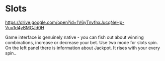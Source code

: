 # Slots

https://drive.google.com/open?id=1V6yTnvfnxJucqNeHp-Vuu1d4yBMGJd0H

Game interface is genuinely native - you can fish out about winning combinations,
increase or decrease your bet. Use two mode for slots spin.
On the left panel there is information about Jackpot. It rises with your every spin..